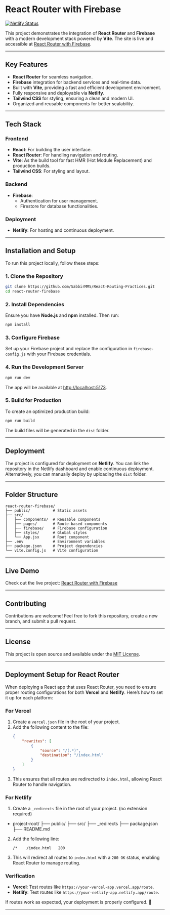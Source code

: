 # React Router with Firebase

[![Netlify Status](https://api.netlify.com/api/v1/badges/9c1b50da-73d8-475f-884b-da96f7f15199/deploy-status)](https://app.netlify.com/sites/react-router-mms/deploys)

This project demonstrates the integration of **React Router** and **Firebase** with a modern development stack powered by **Vite**. The site is live and accessible at [React Router with Firebase](https://react-router-mms.netlify.app/).

---

## Key Features

- **React Router** for seamless navigation.
- **Firebase** integration for backend services and real-time data.
- Built with **Vite**, providing a fast and efficient development environment.
- Fully responsive and deployable via **Netlify**.
- **Tailwind CSS** for styling, ensuring a clean and modern UI.
- Organized and reusable components for better scalability.

---

## Tech Stack

### Frontend
- **React**: For building the user interface.
- **React Router**: For handling navigation and routing.
- **Vite**: As the build tool for fast HMR (Hot Module Replacement) and production builds.
- **Tailwind CSS**: For styling and layout.

### Backend
- **Firebase**: 
  - Authentication for user management.
  - Firestore for database functionalities.

### Deployment
- **Netlify**: For hosting and continuous deployment.

---

## Installation and Setup

To run this project locally, follow these steps:

### 1. Clone the Repository
```bash
git clone https://github.com/SabbirMMS/React-Routing-Practices.git
cd react-router-firebase
```

### 2. Install Dependencies
Ensure you have **Node.js** and **npm** installed. Then run:
```bash
npm install
```

### 3. Configure Firebase
Set up your Firebase project and replace the configuration in `firebase-config.js` with your Firebase credentials.

### 4. Run the Development Server
```bash
npm run dev
```
The app will be available at [http://localhost:5173](http://localhost:5173).

### 5. Build for Production
To create an optimized production build:
```bash
npm run build
```
The build files will be generated in the `dist` folder.

---

## Deployment

The project is configured for deployment on **Netlify**. You can link the repository in the Netlify dashboard and enable continuous deployment. Alternatively, you can manually deploy by uploading the `dist` folder.

---

## Folder Structure

```
react-router-firebase/
├── public/          # Static assets
├── src/
│   ├── components/  # Reusable components
│   ├── pages/       # Route-based components
│   ├── firebase/    # Firebase configuration
│   ├── styles/      # Global styles
│   └── App.jsx      # Root component
├── .env             # Environment variables
├── package.json     # Project dependencies
└── vite.config.js   # Vite configuration
```

---

## Live Demo

Check out the live project: [React Router with Firebase](https://react-router-mms.netlify.app/)

---

## Contributing

Contributions are welcome! Feel free to fork this repository, create a new branch, and submit a pull request.

---

## License

This project is open source and available under the [MIT License](LICENSE).

---

## Deployment Setup for React Router

When deploying a React app that uses React Router, you need to ensure proper routing configurations for both **Vercel** and **Netlify**. Here’s how to set it up for each platform:

### **For Vercel**
1. Create a `vercel.json` file in the root of your project.
2. Add the following content to the file:
   ```json
   {
       "rewrites": [
           {
               "source": "/(.*)",
               "destination": "/index.html"
           }
       ]
   }
   ```
3. This ensures that all routes are redirected to `index.html`, allowing React Router to handle navigation.

### **For Netlify**
1. Create a `_redirects` file in the root of your project. (no extension required)
  - project-root/
      ├── public/
      ├── src/
      ├── _redirects
      ├── package.json
      ├── README.md

2. Add the following line:
   ```plaintext
   /*    /index.html   200
   ```
3. This will redirect all routes to `index.html` with a `200 OK` status, enabling React Router to manage routing.

### Verification
- **Vercel**: Test routes like `https://your-vercel-app.vercel.app/route`.
- **Netlify**: Test routes like `https://your-netlify-app.netlify.app/route`.

If routes work as expected, your deployment is properly configured. 🎉

--- 
